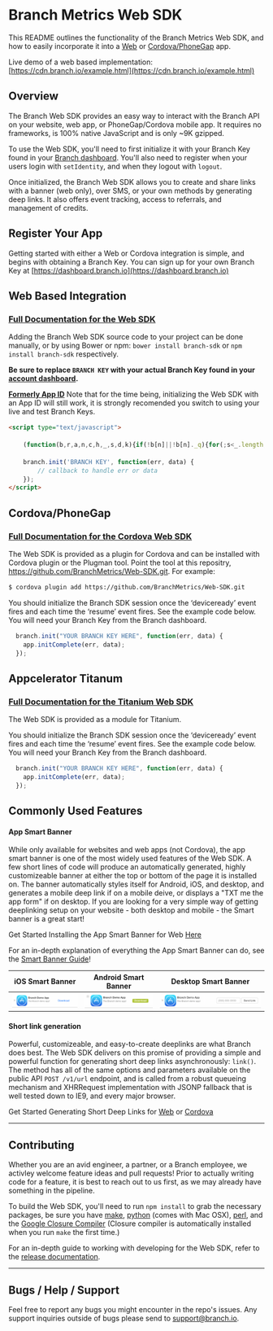 <!-- THIS FILE IS AUTOMATICALLY GENERATED. DO NOT EDIT; EDIT docs/1_intro.md INSTEAD -->
# Branch Metrics Web SDK

This README outlines the functionality of the Branch Metrics Web SDK, and how to easily incorporate it into a [Web](https://github.com/BranchMetrics/Web-SDK/blob/master/WEB_GUIDE.md#linkdata-callback) or [Cordova/PhoneGap](https://github.com/BranchMetrics/Web-SDK/blob/master/CORDOVA_GUIDE.md#linkdata-callback) app.

Live demo of a web based implementation: [https://cdn.branch.io/example.html](https://cdn.branch.io/example.html)

## Overview

The Branch Web SDK provides an easy way to interact with the Branch API on your website, web app, or PhoneGap/Cordova mobile app. It requires no frameworks, is 100% native JavaScript and is only ~9K gzipped.

To use the Web SDK, you'll need to first initialize it with your Branch Key found in your [Branch dashboard](https://dashboard.branch.io/#/settings). You'll also need to register when your users login with `setIdentity`, and when they logout with `logout`.

Once initialized, the Branch Web SDK allows you to create and share links with a banner (web only), over SMS, or your own methods by generating deep links. It also offers event tracking, access to referrals, and management of credits.

## Register Your App

Getting started with either a Web or Cordova integration is simple, and begins with obtaining a Branch Key. You can sign up for your own Branch Key at [https://dashboard.branch.io](https://dashboard.branch.io)

## Web Based Integration

### [Full Documentation for the Web SDK](https://github.com/BranchMetrics/Web-SDK/blob/master/WEB_GUIDE.md)

Adding the Branch Web SDK source code to your project can be done manually, or by using Bower or npm: `bower install branch-sdk` or `npm install branch-sdk` respectively.

__Be sure to replace `BRANCH KEY` with your actual Branch Key found in your [account dashboard](https://dashboard.branch.io/#/settings).__

**[Formerly App ID](https://github.com/BranchMetrics/Web-SDK/blob/master/CHANGELOG.md)** Note that for the time being, initializing the Web SDK with an App ID will still work, it is strongly recomended you switch to using your live and test Branch Keys.

```html
<script type="text/javascript">

	(function(b,r,a,n,c,h,_,s,d,k){if(!b[n]||!b[n]._q){for(;s<_.length;)c(h,_[s++]);d=r.createElement(a);d.async=1;d.src="https://cdn.branch.io/branch-v1.6.1.min.js";k=r.getElementsByTagName(a)[0];k.parentNode.insertBefore(d,k);b[n]=h}})(window,document,"script","branch",function(b,r){b[r]=function(){b._q.push([r,arguments])}},{_q:[],_v:1},"init data addListener removeListener setIdentity logout track link sendSMS referrals credits creditHistory applyCode validateCode getCode redeem banner closeBanner".split(" "), 0);

	branch.init('BRANCH KEY', function(err, data) {
    	// callback to handle err or data
	});
</script>
```

## Cordova/PhoneGap

### [Full Documentation for the Cordova Web SDK](https://github.com/BranchMetrics/Web-SDK/blob/master/CORDOVA_GUIDE.md)

The Web SDK is provided as a plugin for Cordova and can be installed with Cordova plugin or the Plugman tool.  Point the tool at this repositry, https://github.com/BranchMetrics/Web-SDK.git.  For example:

```sh
$ cordova plugin add https://github.com/BranchMetrics/Web-SDK.git
```

You should initialize the Branch SDK session once the ‘deviceready’ event fires and each time the ‘resume’ event fires.  See the example code below. You will need your Branch Key from the Branch dashboard.

```js
  branch.init("YOUR BRANCH KEY HERE", function(err, data) {
  	app.initComplete(err, data);
  });
```

## Appcelerator Titanum

### [Full Documentation for the Titanium Web SDK](https://github.com/BranchMetrics/Web-SDK/blob/master/TITANIUM_GUIDE.md)

The Web SDK is provided as a module for Titanium.

You should initialize the Branch SDK session once the ‘deviceready’ event fires and each time the ‘resume’ event fires.  See the example code below. You will need your Branch Key from the Branch dashboard.

```js
  branch.init("YOUR BRANCH KEY HERE", function(err, data) {
  	app.initComplete(err, data);
  });
```

## Commonly Used Features

#### App Smart Banner
While only available for websites and web apps (not Cordova), the app smart banner is one of the most widely used features of the Web SDK. A few short lines of code will produce an automatically generated, highly customizeable banner at either the top or bottom of the page it is installed on. The banner automatically styles itself for Android, iOS, and desktop, and generates a mobile deep link if on a mobile deive, or displays a "TXT me the app form" if on desktop. If you are looking for a very simple way of getting deeplinking setup on your website - both desktop and mobile - the Smart banner is a great start!

Get Started Installing the App Smart Banner for Web [Here](https://github.com/BranchMetrics/Web-SDK/blob/master/WEB_GUIDE.md#smart-app-sharing-banner)

For an in-depth explanation of everything the App Smart Banner can do, see the [Smart Banner Guide](https://github.com/BranchMetrics/Web-SDK/blob/master/SMART_BANNER_GUIDE.md)!

| iOS Smart Banner | Android Smart Banner | Desktop Smart Banner |
|------------------|----------------------|----------------------|
| ![iOS Smart Banner](docs/images/ios-web-sdk-banner-1.0.0.png) | ![Android Smart Banner](docs/images/android-web-sdk-banner-1.0.0.png) | ![Desktop Smart Banner](docs/images/desktop-web-sdk-banner-1.0.0.png) |

#### Short link generation
Powerful, customizeable, and easy-to-create deeplinks are what Branch does best. The Web SDK delivers on this promise of providing a simple and powerful function for generating short deep links asynchronously: `link()`. The method has all of the same options and parameters available on the public API `POST /v1/url` endpoint, and is called from a robust queueing mechanism and XHRRequest implementation with JSONP fallback that is well tested down to IE9, and every major browser.

Get Started Generating Short Deep Links for [Web](https://github.com/BranchMetrics/Web-SDK/blob/master/WEB_GUIDE.md#linkdata-callback) or [Cordova](https://github.com/BranchMetrics/Web-SDK/blob/master/CORDOVA_GUIDE.md#linkdata-callback)

* * *

## Contributing
Whether you are an avid engineer, a partner, or a Branch employee, we activley welcome feature ideas and pull requests! Prior to actually writing code for a feature, it is best to reach out to us first, as we may already have something in the pipeline.

To build the Web SDK, you'll need to run `npm install` to grab the necessary packages, be sure you have [make](http://www.gnu.org/software/make/), [python](https://www.python.org/downloads/) (comes with Mac OSX), [perl](http://learn.perl.org/installing/osx.html), and the [Google Closure Compiler](https://developers.google.com/closure/compiler/) (Closure compiler is automatically installed when you run `make` the first time.)

For an in-depth guide to working with developing for the Web SDK, refer to the [release documentation](https://github.com/BranchMetrics/Web-SDK/blob/master/RELEASE_DOCUMENTATION.md).

* * *

## Bugs / Help / Support

Feel free to report any bugs you might encounter in the repo's issues. Any support inquiries outside of bugs
please send to [support@branch.io](mailto:support@branch.io).